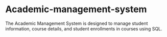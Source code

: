 # Academic-management-system
The Academic Management System is designed to manage student information, course details, and student enrollments in courses using SQL.
